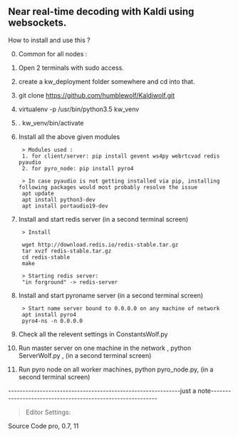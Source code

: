 Near real-time decoding with Kaldi using websockets.
------------------------------------------------------------

How to install and use this ?

0. Common for all nodes :

0. Open 2 terminals with sudo access.
1. create a kw_deployment folder somewhere and cd into that.
2. git clone https://github.com/humblewolf/Kaldiwolf.git
3. virtualenv -p /usr/bin/python3.5 kw_venv
4. . kw_venv/bin/activate
5. Install all the above given modules

        > Modules used :
        1. for client/server: pip install gevent ws4py webrtcvad redis pyaudio
        2. for pyro_node: pip install pyro4

        > In case pyaudio is not getting installed via pip, installing following packages would most probably resolve the issue
        apt update
        apt install python3-dev
        apt install portaudio19-dev



6. Install and start redis server (in a second terminal screen)

        > Install

        wget http://download.redis.io/redis-stable.tar.gz
        tar xvzf redis-stable.tar.gz
        cd redis-stable
        make

        > Starting redis server:
        "in forground" -> redis-server


7. Install and start pyroname server (in a second terminal screen)

        > Start name server bound to 0.0.0.0 on any machine of network
        apt install pyro4
        pyro4-ns -n 0.0.0.0

8. Check all the relevent settings in ConstantsWolf.py
9. Run master server on one machine in the network , python ServerWolf.py , (in a second terminal screen)
10. Run pyro node on all worker machines, python pyro_node.py, (in a second terminal screen)

------------------------------------------------------------just a note-----------------------------------------------------------
> Editor Settings:

Source Code pro, 0.7, 11
